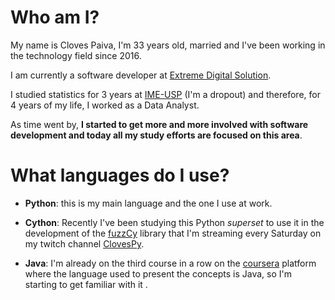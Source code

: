 # Who am I?

My name is Cloves Paiva, I'm 33 years old, married and I've been working in the technology field since 2016.

I am currently a software developer at [Extreme Digital Solution](https://www2.extremedigital.com.br/).

I studied statistics for 3 years at [IME-USP](https://www.ime.usp.br/) (I'm a dropout) and therefore, for 4 years of my life, I worked as a Data Analyst.

As time went by, **I started to get more and more involved with software development and today all my study efforts are focused on this area**.

# What languages do I use?

- **Python**: this is my main language and the one I use at work.

- **Cython**: Recently I've been studying this Python *superset* to use it in the development of the [fuzzCy](https://github.com/SClovesgtx/fuzzCy) library that I'm streaming every Saturday on my twitch channel [ClovesPy](https://www.twitch.tv/clovespy/videos).
- **Java**: I'm already on the third course in a row on the [coursera](https://www.coursera.org/) platform where the language used to present the concepts is Java, so I'm starting to get familiar with it .
